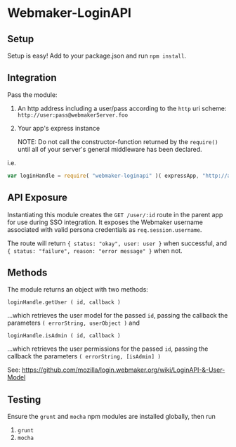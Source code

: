 Webmaker-LoginAPI
============

## Setup

Setup is easy!  Add to your package.json and run `npm install`.

## Integration

Pass the module:

1. An http address including a user/pass according to the `http` uri scheme: `http://user:pass@webmakerServer.foo`

2. Your app's express instance

    NOTE: Do not call the constructor-function returned by the `require()` until all of your server's general middleware has been declared.

i.e. 

```javascript
var loginHandle = require( "webmaker-loginapi" )( expressApp, "http://admin:roflcoptor@login.wm.org" );
```

## API Exposure

Instantiating this module creates the `GET /user/:id` route in the parent app for use during SSO integration. It exposes the Webmaker username associated with valid persona credentials as `req.session.username`.

The route will return `{ status: "okay", user: user }` when successful, and `{ status: "failure", reason: "error message" }` when not.

## Methods

The module returns an object with two methods:

`loginHandle.getUser ( id, callback )`

 ...which retrieves the user model for the passed `id`, passing the callback the parameters `( errorString, userObject )` and

`loginHandle.isAdmin ( id, callback )`

 ...which retrieves the user permissions for the passed `id`, passing the callback the parameters `( errorString, [isAdmin] )` 

See: https://github.com/mozilla/login.webmaker.org/wiki/LoginAPI-&-User-Model

## Testing

Ensure the `grunt` and `mocha` npm modules are installed globally, then run

1.  `grunt`
2.  `mocha`
